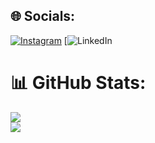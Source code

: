 
## 🌐 Socials:
[![Instagram](https://img.shields.io/badge/Instagram-%23E4405F.svg?logo=Instagram&logoColor=white)](https://instagram.com/alexandruavram700) [![LinkedIn](https://www.linkedin.com/in/alexandru-valentin-avram-667190230/) 

# 📊 GitHub Stats:
![](https://github-readme-stats.vercel.app/api?username=AvramAlexandruV&theme=vision-friendly-dark&hide_border=false&include_all_commits=true&count_private=true)<br/>
![](https://github-readme-streak-stats.herokuapp.com/?user=AvramAlexandruV&theme=vision-friendly-dark&hide_border=false)<br/>

